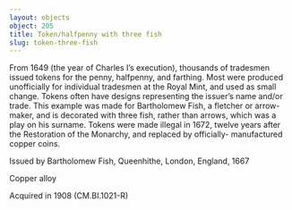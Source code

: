 ```yaml
---
layout: objects
object: 205
title: Token/halfpenny with three fish
slug: token-three-fish
---
```

From 1649 (the year of Charles I’s execution), thousands of tradesmen issued tokens for  the penny, halfpenny, and farthing. Most were produced unofficially for individual tradesmen at the Royal Mint, and used as small change.  Tokens often have designs representing the issuer’s name and/or trade. This example was made for Bartholomew Fish, a fletcher or arrow-maker, and is decorated with three fish, rather than arrows, which was a play  on his surname. Tokens were made illegal  in 1672, twelve years after the Restoration of the Monarchy, and replaced by officially- manufactured copper coins.  

Issued by Bartholomew Fish, Queenhithe, London, England, 1667  

Copper alloy  

Acquired in 1908 (CM.BI.1021-R)
